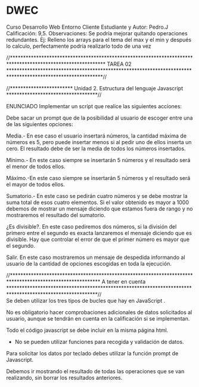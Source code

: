 # DWEC
Curso Desarrollo Web Entorno Cliente 
Estudiante y Autor: Pedro.J
Calificación: 9,5.
Observaciones: Se podría mejorar quitando operaciones redundantes. 
  Ej: Relleno los arrays para el tema del max y el min y después lo calculo, perfectamente podría realizarlo todo de una vez
 
//************************************************************************************************************
                                               TAREA 02
************************************************************************************************************//

//************************ Unidad 2. Estructura del lenguaje Javascript ***********************************//

ENUNCIADO
Implementar un script que realice las siguientes acciones:

Debe sacar un prompt que de la posibilidad al usuario de escoger entre una de las siguientes opciones:

Media.- En ese caso el usuario insertará números, la cantidad máxima de números es 5, pero puede insertar menos si al pedir uno de ellos inserta un cero. El resultado debe de ser la media de todos los números insertados.

Mínimo.- En este caso siempre se insertarán 5 números y el resultado será el menor de todos ellos.

Máximo.-En este caso siempre se insertarán 5 números y el resultado será el mayor de todos ellos.

Sumatorio.- En este caso se pedirán cuatro números y se debe mostrar la suma total de esos cuatro elementos. Si el valor obtenido es mayor a 1000 debemos de mostrar un mensaje diciendo que estamos fuera de rango y no mostraremos el resultado del sumatorio.

¿Es divisible?. En este caso pediremos dos números, si la división del primero entre el segundo es exacta lanzaremos el mensaje diciendo que es divisible. Hay que controlar el error de que el primer número es mayor que el segundo.

Salir. En este caso mostraremos un mensaje de despedida informando al usuario de la cantidad de opciones escogidas en toda la ejecución.

//**********************************************************************************************************
                                           A tener en cuenta
**********************************************************************************************************//                                           
Se deben utilizar los tres tipos de bucles que hay en JavaScript .

No es obligatorio hacer comprobaciones adicionales de datos solicitados al usuario, aunque se tendrán en cuenta en la calificación si se implementan.

Todo el código javascript se debe incluir en la misma página html.

* No se pueden utilizar funciones para recogida y validación de datos.

Para solicitar los datos por teclado debes utilizar la función prompt de Javascript.

Debemos ir mostrando el resultado de todas las operaciones que se van realizando, sin borrar los resultados anteriores.


